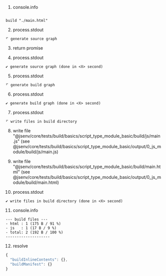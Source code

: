 1. console.info
```console

build "./main.html"
```

2. process.stdout
```console
⠋ generate source graph

```

3. return promise

4. process.stdout
```console
✔ generate source graph (done in <X> second)

```

5. process.stdout
```console
⠋ generate build graph

```

6. process.stdout
```console
✔ generate build graph (done in <X> second)

```

7. process.stdout
```console
⠋ write files in build directory

```

8. write file "@jsenv/core/tests/build/basics/script_type_module_basic/build/js/main.js" (see @jsenv/core/tests/build/basics/script_type_module_basic/output/0_js_module/build/js/main.js)

9. write file "@jsenv/core/tests/build/basics/script_type_module_basic/build/main.html" (see @jsenv/core/tests/build/basics/script_type_module_basic/output/0_js_module/build/main.html)

10. process.stdout
```console
✔ write files in build directory (done in <X> second)

```

11. console.info
```console
--- build files ---  
- html : 1 (175 B / 91 %)
- js   : 1 (17 B / 9 %)
- total: 2 (192 B / 100 %)
--------------------
```

12. resolve
```js
{
  "buildInlineContents": {},
  "buildManifest": {}
}
```